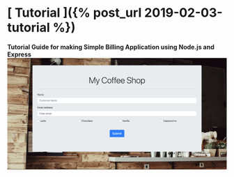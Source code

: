 # [ Tutorial ]({% post_url 2019-02-03-tutorial %})
**Tutorial Guide for making Simple Billing Application using Node.js and Express**
![Image](../Images/image1.png)
